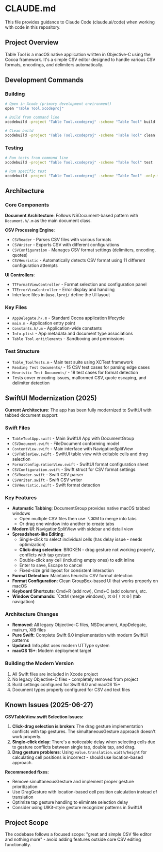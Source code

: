# CLAUDE.md

This file provides guidance to Claude Code (claude.ai/code) when working with code in this repository.

## Project Overview

Table Tool is a macOS native application written in Objective-C using the Cocoa framework. It's a simple CSV editor designed to handle various CSV formats, encodings, and delimiters automatically.

## Development Commands

### Building
```bash
# Open in Xcode (primary development environment)
open "Table Tool.xcodeproj"

# Build from command line
xcodebuild -project "Table Tool.xcodeproj" -scheme "Table Tool" build

# Clean build
xcodebuild -project "Table Tool.xcodeproj" -scheme "Table Tool" clean
```

### Testing
```bash
# Run tests from command line
xcodebuild -project "Table Tool.xcodeproj" -scheme "Table Tool" test

# Run specific test
xcodebuild -project "Table Tool.xcodeproj" -scheme "Table Tool" -only-testing:Table_ToolTests test
```

## Architecture

### Core Components

**Document Architecture**: Follows NSDocument-based pattern with `Document.h/.m` as the main document class.

**CSV Processing Engine**:
- `CSVReader` - Parses CSV files with various formats
- `CSVWriter` - Exports CSV with different configurations  
- `CSVConfiguration` - Manages CSV format settings (delimiters, encoding, quotes)
- `CSVHeuristic` - Automatically detects CSV format using 11 different configuration attempts

**UI Controllers**:
- `TTFormatViewController` - Format selection and configuration panel
- `TTErrorViewController` - Error display and handling
- Interface files in `Base.lproj/` define the UI layout

### Key Files
- `AppDelegate.h/.m` - Standard Cocoa application lifecycle
- `main.m` - Application entry point
- `Constants.h/.m` - Application-wide constants
- `Info.plist` - App metadata and document type associations
- `Table Tool.entitlements` - Sandboxing and permissions

### Test Structure
- `Table_ToolTests.m` - Main test suite using XCTest framework
- `Reading Test Documents/` - 15 CSV test cases for parsing edge cases
- `Heuristic Test Documents/` - 18 test cases for format detection
- Tests cover encoding issues, malformed CSV, quote escaping, and delimiter detection

## SwiftUI Modernization (2025)

**Current Architecture**: The app has been fully modernized to SwiftUI with tabbed document support:

### Swift Files
- `TableToolApp.swift` - Main SwiftUI App with DocumentGroup
- `CSVDocument.swift` - FileDocument conforming model
- `ContentView.swift` - Main interface with NavigationSplitView
- `CSVTableView.swift` - SwiftUI table view with editable cells and drag selection
- `FormatConfigurationView.swift` - SwiftUI format configuration sheet
- `CSVConfiguration.swift` - Swift struct for CSV format settings
- `CSVReader.swift` - Swift CSV parser
- `CSVWriter.swift` - Swift CSV writer
- `CSVHeuristic.swift` - Swift format detection

### Key Features
- **Automatic Tabbing**: DocumentGroup provides native macOS tabbed windows
  - Open multiple CSV files then use ⌥⌘M to merge into tabs
  - Or drag one window into another to create tabs
- **Modern UI**: NavigationSplitView with sidebar and detail view
- **Spreadsheet-like Editing**: 
  - Single-click to select individual cells (has delay issue - needs optimization)
  - **Click-drag selection**: BROKEN - drag gesture not working properly, conflicts with tap gesture
  - Double-click any cell (including empty ones) to edit inline
  - Enter to save, Escape to cancel
  - Fixed-size grid layout for consistent interaction
- **Format Detection**: Maintains heuristic CSV format detection
- **Format Configuration**: Clean GroupBox-based UI that works properly on macOS
- **Keyboard Shortcuts**: Cmd+R (add row), Cmd+C (add column), etc.
- **Window Commands**: ⌥⌘M (merge windows), ⌘⇧[ / ⌘⇧] (tab navigation)

### Architecture Changes
- **Removed**: All legacy Objective-C files, NSDocument, AppDelegate, main.m, XIB files
- **Pure Swift**: Complete Swift 6.0 implementation with modern SwiftUI patterns
- **Updated**: Info.plist uses modern UTType system
- **macOS 15+**: Modern deployment target

### Building the Modern Version
1. All Swift files are included in Xcode project
2. No legacy Objective-C files - completely removed from project
3. Build settings configured for Swift 6.0 and macOS 15+
4. Document types properly configured for CSV and text files

## Known Issues (2025-06-27)

**CSVTableView.swift Selection Issues:**
1. **Click-drag selection is broken**: The drag gesture implementation conflicts with tap gestures. The simultaneousGesture approach doesn't work properly.
2. **Single-click delay**: There's a noticeable delay when selecting cells due to gesture conflicts between single tap, double tap, and drag.
3. **Drag gesture problems**: Using `value.translation.width/height` for calculating cell positions is incorrect - should use location-based approach.

**Recommended fixes:**
- Remove simultaneousGesture and implement proper gesture prioritization
- Use DragGesture with location-based cell position calculation instead of translation
- Optimize tap gesture handling to eliminate selection delay
- Consider using UIKit-style gesture recognizer patterns in SwiftUI

## Project Scope

The codebase follows a focused scope: "great and simple CSV file editor and nothing more" - avoid adding features outside core CSV editing functionality.